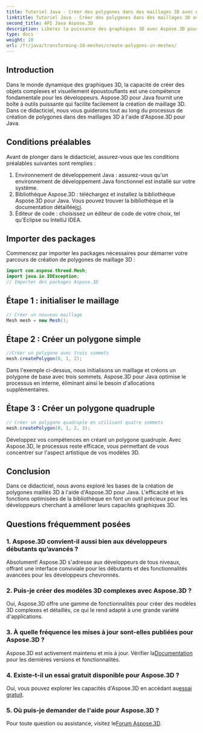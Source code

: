 ```yaml
---
title: Tutoriel Java - Créer des polygones dans des maillages 3D avec Aspose.3D
linktitle: Tutoriel Java - Créer des polygones dans des maillages 3D avec Aspose.3D
second_title: API Java Aspose.3D
description: Libérez la puissance des graphiques 3D avec Aspose.3D pour Java. Créez de superbes polygones sans effort. Téléchargez-le maintenant pour une expérience de développement fluide.
type: docs
weight: 10
url: /fr/java/transforming-3d-meshes/create-polygons-in-meshes/
---
```

## Introduction
Dans le monde dynamique des graphiques 3D, la capacité de créer des objets complexes et visuellement époustouflants est une compétence fondamentale pour les développeurs. Aspose.3D pour Java fournit une boîte à outils puissante qui facilite facilement la création de maillage 3D. Dans ce didacticiel, nous vous guiderons tout au long du processus de création de polygones dans des maillages 3D à l'aide d'Aspose.3D pour Java.
## Conditions préalables
Avant de plonger dans le didacticiel, assurez-vous que les conditions préalables suivantes sont remplies :
1. Environnement de développement Java : assurez-vous qu'un environnement de développement Java fonctionnel est installé sur votre système.
2.  Bibliothèque Aspose.3D : téléchargez et installez la bibliothèque Aspose.3D pour Java. Vous pouvez trouver la bibliothèque et la documentation détaillée[ici](https://reference.aspose.com/3d/java/).
3. Éditeur de code : choisissez un éditeur de code de votre choix, tel qu'Eclipse ou IntelliJ IDEA.
## Importer des packages
Commencez par importer les packages nécessaires pour démarrer votre parcours de création de polygones de maillage 3D :
```java
import com.aspose.threed.Mesh;
import java.io.IOException;
// Importer des packages Aspose.3D
```
## Étape 1 : initialiser le maillage
```java
// Créer un nouveau maillage
Mesh mesh = new Mesh();
```
## Étape 2 : Créer un polygone simple
```java
//Créer un polygone avec trois sommets
mesh.createPolygon(0, 1, 2);
```
Dans l'exemple ci-dessus, nous initialisons un maillage et créons un polygone de base avec trois sommets. Aspose.3D pour Java optimise le processus en interne, éliminant ainsi le besoin d'allocations supplémentaires.
## Étape 3 : Créer un polygone quadruple
```java
// Créer un polygone quadruple en utilisant quatre sommets
mesh.createPolygon(0, 1, 2, 3);
```
Développez vos compétences en créant un polygone quadruple. Avec Aspose.3D, le processus reste efficace, vous permettant de vous concentrer sur l'aspect artistique de vos modèles 3D.
## Conclusion
Dans ce didacticiel, nous avons exploré les bases de la création de polygones maillés 3D à l'aide d'Aspose.3D pour Java. L'efficacité et les fonctions optimisées de la bibliothèque en font un outil précieux pour les développeurs cherchant à améliorer leurs capacités graphiques 3D.
## Questions fréquemment posées
### 1. Aspose.3D convient-il aussi bien aux développeurs débutants qu’avancés ?
Absolument! Aspose.3D s'adresse aux développeurs de tous niveaux, offrant une interface conviviale pour les débutants et des fonctionnalités avancées pour les développeurs chevronnés.
### 2. Puis-je créer des modèles 3D complexes avec Aspose.3D ?
Oui, Aspose.3D offre une gamme de fonctionnalités pour créer des modèles 3D complexes et détaillés, ce qui le rend adapté à une grande variété d'applications.
### 3. À quelle fréquence les mises à jour sont-elles publiées pour Aspose.3D ?
 Aspose.3D est activement maintenu et mis à jour. Vérifier la[Documentation](https://reference.aspose.com/3d/java/) pour les dernières versions et fonctionnalités.
### 4. Existe-t-il un essai gratuit disponible pour Aspose.3D ?
 Oui, vous pouvez explorer les capacités d'Aspose.3D en accédant au[essai gratuit](https://releases.aspose.com/).
### 5. Où puis-je demander de l'aide pour Aspose.3D ?
 Pour toute question ou assistance, visitez le[Forum Aspose.3D](https://forum.aspose.com/c/3d/18).